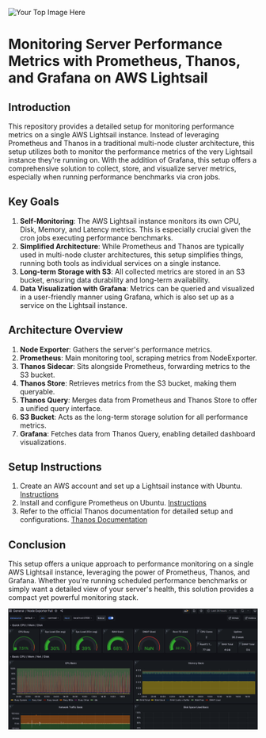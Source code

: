 ![Your Top Image Here](LightSail.png)

# Monitoring Server Performance Metrics with Prometheus, Thanos, and Grafana on AWS Lightsail

## Introduction

This repository provides a detailed setup for monitoring performance metrics on a single AWS Lightsail instance. Instead of leveraging Prometheus and Thanos in a traditional multi-node cluster architecture, this setup utilizes both to monitor the performance metrics of the very Lightsail instance they're running on. With the addition of Grafana, this setup offers a comprehensive solution to collect, store, and visualize server metrics, especially when running performance benchmarks via cron jobs.

## Key Goals

1. **Self-Monitoring**: The AWS Lightsail instance monitors its own CPU, Disk, Memory, and Latency metrics. This is especially crucial given the cron jobs executing performance benchmarks.
2. **Simplified Architecture**: While Prometheus and Thanos are typically used in multi-node cluster architectures, this setup simplifies things, running both tools as individual services on a single instance.
3. **Long-term Storage with S3**: All collected metrics are stored in an S3 bucket, ensuring data durability and long-term availability.
4. **Data Visualization with Grafana**: Metrics can be queried and visualized in a user-friendly manner using Grafana, which is also set up as a service on the Lightsail instance.

## Architecture Overview

1. **Node Exporter**: Gathers the server's performance metrics.
2. **Prometheus**: Main monitoring tool, scraping metrics from NodeExporter.
3. **Thanos Sidecar**: Sits alongside Prometheus, forwarding metrics to the S3 bucket.
4. **Thanos Store**: Retrieves metrics from the S3 bucket, making them queryable.
5. **Thanos Query**: Merges data from Prometheus and Thanos Store to offer a unified query interface.
6. **S3 Bucket**: Acts as the long-term storage solution for all performance metrics.
7. **Grafana**: Fetches data from Thanos Query, enabling detailed dashboard visualizations.

## Setup Instructions

1. Create an AWS account and set up a Lightsail instance with Ubuntu. [Instructions](https://aws.amazon.com/blogs/opensource/improving-ha-and-long-term-storage-for-prometheus-using-thanos-on-eks-with-s3/)
2. Install and configure Prometheus on Ubuntu. [Instructions](https://www.cherryservers.com/blog/install-prometheus-ubuntu)
3. Refer to the official Thanos documentation for detailed setup and configurations. [Thanos Documentation](https://thanos.io/)

## Conclusion

This setup offers a unique approach to performance monitoring on a single AWS Lightsail instance, leveraging the power of Prometheus, Thanos, and Grafana. Whether you're running scheduled performance benchmarks or simply want a detailed view of your server's health, this solution provides a compact yet powerful monitoring stack.

![Your Bottom Image Here](grafana.png)
